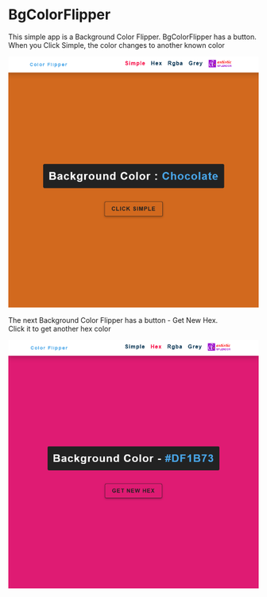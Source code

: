 # BgColorFlipper
<p>This simple app is a Background Color Flipper. BgColorFlipper has a button. 
<br>When you Click Simple, the color changes to another known color</p>
<img src="https://github.com/dr-stephen/BgColorFlipper/blob/main/screenshots/Simple.png">
<br>

<p>The next Background Color Flipper has a button - Get New Hex. 
<br>Click it to get another hex color</p>
<img src="https://github.com/dr-stephen/BgColorFlipper/blob/main/screenshots/Hex.png">
 
 
